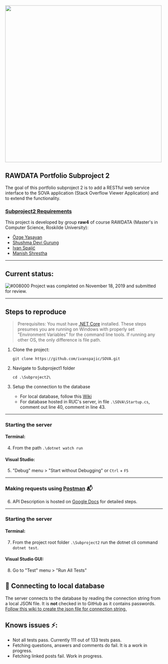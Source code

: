 # <img src="https://ruc.dk/sites/default/files/2017-05/ruc_logo_download_en.png" width=500px>


## RAWDATA Portfolio Subproject 2

The goal of this portfolio subproject 2 is to add a RESTful web service interface to the SOVA application (Stack Overflow Viewer Application) and to extend the functionality.

### [Subproject2 Requirements](Resources/Subproject2_Requiments.pdf)

This project is developed by group **raw4** of course RAWDATA (Master's in Computer Science, Roskilde University):
- [Özge Yaşayan](https://github.com/ozgey99)
- [Shushma Devi Gurung](https://github.com/shus0001)
- [Ivan Spajić](https://github.com/ivanspajic)
- [Manish Shrestha](https://github.com/shrestaz)

----

## Current status:
![#008000](https://placehold.it/15/008000/000000?text=+) Project was completed on November 18, 2019 and submitted for review.

----

## Steps to reproduce

> Prerequisites: You must have [.NET Core](https://dotnet.microsoft.com/download) installed. These steps presumes you are running on Windows with properly set "Environment Variables" for the command line tools. If running any other OS, the only difference is file path.

1. Clone the project:

    `git clone https://github.com/ivanspajic/SOVA.git`

2. Navigate to Subproject1 folder

    `cd .\Subproject2\`

3. Setup the connection to the database

    - For local database, follow this [Wiki](https://github.com/ivanspajic/SOVA/wiki/Set-up-db-connection)
    - For database hosted in RUC's server, in file `.\SOVA\Startup.cs`, comment out line 40, comment in line 43.

----

### Starting the server

#### Terminal:

4. From the path `.\dotnet watch run`

#### Visual Studio:

5. "Debug" menu > "Start without Debugging" or `Ctrl` + `F5`

----

### Making requests using [Postman](https://www.getpostman.com/downloads/) 📬

6. API Description is hosted on [Google Docs](https://docs.google.com/document/d/1AfG9K0IxgiY30jRNSCGHRwNQfBxcFw-7KoB3vqehtLU/edit?usp=sharing) for detailed steps.

----

### Starting the server

#### Terminal:

7. From the project root folder `.\Subproject2` run the dotnet cli command `dotnet test`.

#### Visual Studio GUI:

8. Go to "Test" menu > "Run All Tests"

## 🔌 Connecting to local database

The server connects to the database by reading the connection string from a local JSON file. It is **not** checked in to GitHub as it contains passwords. [Follow this wiki to create the json file for connection string.](https://github.com/ivanspajic/SOVA/wiki/Set-up-db-connection)

## Knows issues ⚡:

- Not all tests pass. Currently 111 out of 133 tests pass.
- Fetching questions, answers and comments do fail. It is a work in progress.
- Fetching linked posts fail. Work in progress.
